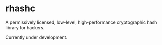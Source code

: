 # rhashc
A permissively licensed, low-level, high-performance cryptographic hash
library for hackers.

Currently under development.
